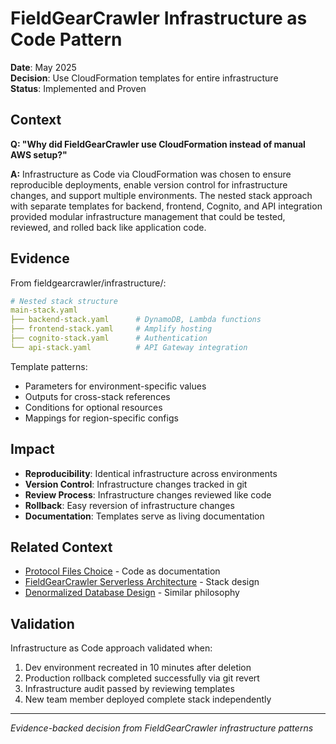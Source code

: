 # FieldGearCrawler Infrastructure as Code Pattern

**Date**: May 2025  
**Decision**: Use CloudFormation templates for entire infrastructure  
**Status**: Implemented and Proven  

## Context

**Q: "Why did FieldGearCrawler use CloudFormation instead of manual AWS setup?"**

**A:** Infrastructure as Code via CloudFormation was chosen to ensure reproducible deployments, enable version control for infrastructure changes, and support multiple environments. The nested stack approach with separate templates for backend, frontend, Cognito, and API integration provided modular infrastructure management that could be tested, reviewed, and rolled back like application code.

## Evidence

From fieldgearcrawler/infrastructure/:
```yaml
# Nested stack structure
main-stack.yaml
├── backend-stack.yaml      # DynamoDB, Lambda functions
├── frontend-stack.yaml     # Amplify hosting
├── cognito-stack.yaml      # Authentication
└── api-stack.yaml          # API Gateway integration
```

Template patterns:
- Parameters for environment-specific values
- Outputs for cross-stack references
- Conditions for optional resources
- Mappings for region-specific configs

## Impact

- **Reproducibility**: Identical infrastructure across environments
- **Version Control**: Infrastructure changes tracked in git
- **Review Process**: Infrastructure changes reviewed like code
- **Rollback**: Easy reversion of infrastructure changes
- **Documentation**: Templates serve as living documentation

## Related Context

- [Protocol Files Choice](protocol-files-choice.md) - Code as documentation
- [FieldGearCrawler Serverless Architecture](fieldgearcrawler-serverless-architecture.md) - Stack design
- [Denormalized Database Design](denormalized-database-design-choice.md) - Similar philosophy

## Validation

Infrastructure as Code approach validated when:
1. Dev environment recreated in 10 minutes after deletion
2. Production rollback completed successfully via git revert
3. Infrastructure audit passed by reviewing templates
4. New team member deployed complete stack independently

---

*Evidence-backed decision from FieldGearCrawler infrastructure patterns*